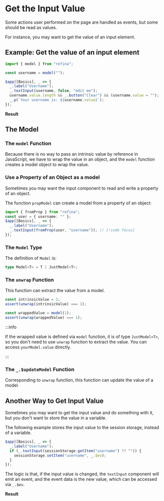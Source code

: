 <script setup>
import BasicInputVue from "snippets/basic-input.vue";
import InputEventVue from "snippets/input-event.vue";
</script>

# Get the Input Value

Some actions user performed on the page are handled as events, but some should be read as values.

For instance, you may want to get the value of an input element.

## Example: Get the value of an input element

```ts
import { model } from "refina";

const username = model("");

$app([Basics], _ => {
  _.label("Username");
  _.textInput(username, false, "edit me");
  username.value.length && _.button("Clear") && (username.value = "");
  _.p(`Your username is: ${username.value}`);
});
```

**Result**

<BasicInputVue />

## The Model

### The `model` Function

Because there is no way to pass an intrinsic value by reference in JavaScript, we have to wrap the value in an object, and the `model` function creates a model object to wrap the value.

### Use a Property of an Object as a model

Sometimes you may want the input component to read and write a property of an object.

The function `propModel` can create a model from a property of an object:

```ts
import { fromProp } from "refina";
const user = { username: "" };
$app([Basics], _ => {
  _.label("Username");
  _.textInput(fromProp(user, "username")); // [!code focus]
});
```

### The `Model` Type

The definition of `Model` is:

```ts
type Model<T> = T | JustModel<T>;
```

### The `unwrap` Function

This function can extract the value from a model.

```ts
const intrinsicValue = 1;
assert(unwrap(intrinsicValue) === 1);

const wrappedValue = model(1);
assert(unwrap(wrappedValue) === 1);
```

:::info

If the wrapped value is defined via `model` function, it is of type `JustModel<T>`, so you don't need to use `unwrap` function to extract the value. You can access `yourModel.value` directly.

:::

### The `_.$updateModel` Function

Corresponding to `unwrap` function, this function can update the value of a model.

## Another Way to Get Input Value

Sometimes you may want to get the input value and do something with it, but you don't want to store the value in a variable.

The following example stores the input value to the session storage, instead of a variable.

```ts
$app([Basics], _ => {
  _.label("Username");
  if (_.textInput(sessionStorage.getItem("username") ?? "")) {
    sessionStorage.setItem("username", _.$ev);
  }
});
```

The logic is that, if the input value is changed, the `textInput` component will emit an event, and the event data is the new value, which can be accessed via `_.$ev`.

**Result**

<InputEventVue />
